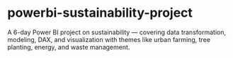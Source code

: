 # powerbi-sustainability-project
A 6-day Power BI project on sustainability — covering data transformation, modeling, DAX, and visualization with themes like urban farming, tree planting, energy, and waste management.
